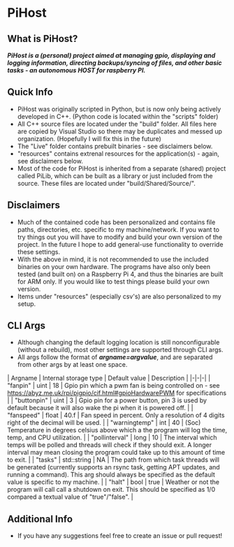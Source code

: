 # PiHost 
## What is PiHost?
 _**PiHost is a (personal) project aimed at managing gpio, displaying and logging information, directing backups/syncing of files, and other basic tasks - an autonomous HOST for raspberry PI.**_
## Quick Info
 - PiHost was originally scripted in Python, but is now only being actively developed in C++. (Python code is located within the "scripts" folder)
 - All C++ source files are located under the "build" folder. All files here are copied by Visual Studio so there may be duplicates and messed up organization. (Hopefully I will fix this in the future)
 - The "Live" folder contains prebuilt binaries - see disclaimers below. 
 - "resources" contains extrenal resources for the application(s) - again, see disclaimers below. 
 - Most of the code for PiHost is inherited from a separate (shared) project called PiLib, which can be built as a library or just included from the source. These files are located under "build/Shared/Source/". 
## Disclaimers
 - Much of the contained code has been personalized and contains file paths, directories, etc. specific to my machine/network. If you want to try things out you will have to modify and build your own version of the project. In the future I hope to add general-use functionality to override these settings. 
 - With the above in mind, it is not recommended to use the included binaries on your own hardware. The programs have also only been tested (and built on) on a Raspberry Pi 4, and thus the binaries are built for ARM only. If you would like to test things please build your own version. 
 - Items under "resources" (especially csv's) are also personalized to my setup.
## CLI Args
 - Although changing the default logging location is still nonconfigurable (without a rebuild), most other settings are supported through CLI args. 
 - All args follow the format of _**argname=argvalue**_, and are separated from other args by at least one space. 

| Argname | Internal storage type | Default value | Description |
|-|-|-|
| "fanpin" | uint | 18 | Gpio pin which a pwm fan is being controlled on - see https://abyz.me.uk/rpi/pigpio/cif.html#gpioHardwarePWM for specifications |
| "buttonpin" | uint | 3 | Gpio pin for a power button, pin 3 is used by default because it will also wake the pi when it is powered off. |
| "fanspeed" | float | 40.f | Fan speed in percent. Only a resolution of 4 digits right of the decimal will be used. |
| "warningtemp" | int | 40 | (Soc) Temperature in degrees celsius above which a the program will log the time, temp, and CPU utilization. |
| "pollinterval" | long | 10 | The interval which temps will be polled and threads will check if they should exit. A longer interval may mean closing the program could take up to this amount of time to exit. |
| "tasks" | std::string | NA | The path from which task threads will be generated (currently supports an rsync task, getting APT updates, and running a command). This arg should always be specified as the default value is specific to my machine. |
| "halt" | bool | true | Weather or not the program will call call a shutdown on exit. This should be specified as 1/0 compared a textual value of "true"/"false". | 

## Additional Info
 - If you have any suggestions feel free to create an issue or pull request!
